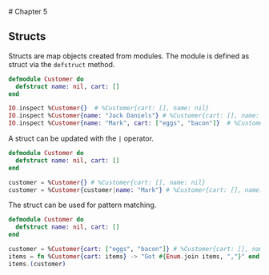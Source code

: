 # Chapter 5
## Structs

Structs are map objects created from modules. The module is defined as struct via the `defstruct` method.

```elixir
defmodule Customer do
  defstruct name: nil, cart: []
end

IO.inspect %Customer{}  # %Customer{cart: [], name: nil}
IO.inspect %Customer{name: "Jack Daniels"} # %Customer{cart: [], name: "Jack Daniels"}
IO.inspect %Customer{name: "Mark", cart: ["eggs", "bacon"]}  # %Customer{cart: ["eggs", "bacon"], name: "Mark"}
```

A struct can be updated with the `|` operator.

```elixir
defmodule Customer do
  defstruct name: nil, cart: []
end

customer = %Customer{} # %Customer{cart: [], name: nil}
customer = %Customer{customer|name: "Mark"} # %Customer{cart: [], name: "Mark"}
```

The struct can be used for pattern matching.


```elixir
defmodule Customer do
  defstruct name: nil, cart: []
end

customer = %Customer{cart: ["eggs", "bacon"]} # %Customer{cart: [], name: nil}
items = fn %Customer{cart: items} -> "Got #{Enum.join items, ","}" end
items.(customer)
```
